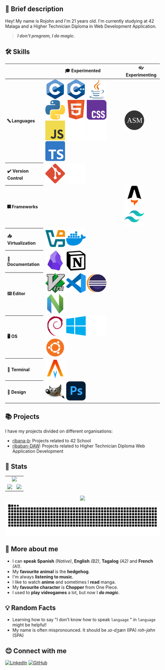 ## 👋 Brief description

Hey! My name is Rojohn and I'm 21 years old. I'm currently studying at 42 Malaga and a Higher Technician Diploma in Web Development Application.

> ***I don't program, I do magic.***

## 🛠️ Skills

<table>
    <thead>
        <tr>
            <th></th>
            <th>🎓 Experimented</th>
            <th>👓 Experimenting</th>
        </tr>
    </thead>
    <tbody>
        <tr align=left>
            <th>🔤 Languages</th>
            <td>
                <img src="./icons/c.svg"/>
                <img src="./icons/cpp.svg"/>
                <img src="./icons/java.svg"/>
                <img src="./icons/python.svg"/>
                <img src="./icons/html5.svg"/>
                <img src="./icons/css.svg"/>
                <img src="./icons/javascript.svg"/>
                <img src="./icons/bash.svg"/>
                <img src="./icons/rust.svg"/>
                <img src="./icons/typescript.svg"/>
            </td>
            <td>
                <img src="./icons/assembly.svg"/>
            </td>
        </tr>
        <tr align=left>
            <th>✔️ Version Control</th>
            <td>
                <img src="./icons/git.svg" />
                <img src="./icons/github.svg" />
            </td>
            <td>
            </td>
        </tr>
        <tr align=left>
            <th>🎆 Frameworks</th>
            <td></td>
            <td>
                <img src="./icons/astro.svg"/>
                <img src="./icons/tailwindcss.svg"/>
            </td>
        </tr>
        <tr align=left>
            <th>📥 Virtualization</th>
            <td>
                <img src="./icons/virtualbox.svg"/>
                <img src="./icons/docker.svg"/>
            </td>
            <td>
            </td>
        </tr>
        <tr align=left>
            <th>📝 Documentation</th>
            <td>
                <img src="./icons/obsidian.svg"/>
                <img src="./icons/notion.svg"/>
            </td>
            <td>
            </td>
        </tr>
        <tr align=left>
            <th>⌨️ Editor</th>
            <td>
                <img src="./icons/vim.svg" />
                <img src="./icons/vscode.svg" />
                <img src="./icons/eclipse.svg" />
                <img src="./icons/neovim.svg" />
            </td>
            <td>
            </td>
        </tr>
        <tr align=left>
            <th>🖥️ OS</th>
            <td>
                <img src="./icons/debian.svg" />
                <img src="./icons/windows.svg" />
                <img src="./icons/apple.svg" />
                <img src="./icons/ubuntu.svg" />
            </td>
            <td>
            </td>
        </tr>
        <tr align=left>
            <th>🐚 Terminal</th>
            <td>
                <img src="./icons/alacritty.svg"/>
            </td>
            <td>
            </td>
        </tr>
        <tr align=left>
            <th>🐚 Design</th>
            <td>
                <img src="./icons/gimp.svg"/>
                <img src="./icons/photoshop.svg"/>
            </td>
            <td>
            </td>
        </tr>
    </tbody>
</table>

## 📚 Projects

I have my projects divided on different organisations:
- [ribana-b](https://github.com/ribana-b): Projects related to 42 School
- [ribaban-DAW](https://github.com/ribaban-DAW): Projects related to Higher Technician Diploma Web Application Development

## 💯 Stats

<table align=center>
    <tr>
        <td colspan=2 align=center>
            <img src="https://github-profile-trophy.vercel.app/?username=srvariable&no-frame=true&theme=dracula&column=3)](https://github.com/ryo-ma/github-profile-trophy" />    
        </td>
    </tr>
    <tr>
        <td>
            <img src="https://github-readme-stats.vercel.app/api/wakatime?username=srvariable&langs_count=10&layout=compact&theme=dracula&card_width=150)](https://github.com/anuraghazra/github-readme-stats" />
        </td>
        <td>
            <img src="https://github-readme-stats.vercel.app/api?username=srvariable&theme=dracula&card_width=150)](https://github.com/anuraghazra/github-readme-stats" />  
        </td>
    </tr>
</table>

<section align=center>
    <div>
        <img src="https://komarev.com/ghpvc/?username=srvariable&color=blueviolet&style=flat"/>
    </div>
    <div>
        <img src="https://github.com/SrVariable/SrVariable/blob/output/github-contribution-grid-snake-dark.svg"/>
    </div>
</section>

## 🦔 More about me

- I can **speak Spanish** _(Native)_, **English** _(B2)_, **Tagalog** _(A2)_ and **French** _(A1)_.
- My **favourite animal** is the **hedgehog**.
- I'm always **listening to music**.
- I like to watch **anime** and sometimes I **read** manga.
- My **favourite character** is **Chopper** from One Piece.
- I used to **play videogames** a lot, but now I _**do magic**_.

## 💡 Random Facts

- Learning how to say "I don't know how to speak `language` " in `language` might be helpful!
- My name is often mispronounced. It should be _ɹɑ-dʒæn_ (IPA) _roh-jahn_ (SPA)

## 😊 Connect with me

[![LinkedIn](https://img.shields.io/badge/LinkedIn-0d1117?style=for-the-badge&logo=LinkedIn&logoColor=white&labelColor=0483c7&color=005a8a)](https://www.linkedin.com/in/ribanab/)
[![GitHub](https://img.shields.io/badge/GitHub-0d1117?style=for-the-badge&logo=GitHub&logoColor=white&labelColor=232323&color=1b1b1b)](https://github.com/SrVariable)
